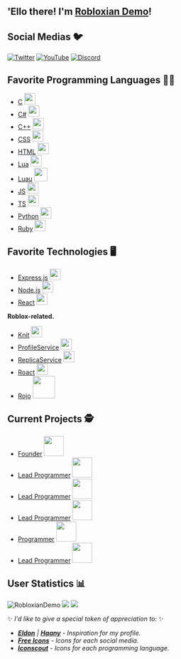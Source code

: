 ## 'Ello there! I'm [Robloxian Demo](https://www.youtube.com/c/Demoman?sub_confirmation=1)! <img src = "https://media3.giphy.com/media/3ohhwMDyS6rv3sB8yI/giphy.gif?cid=790b7611pqudfl3ym6b1njv90ivuhdblkdn9ex7jj8gkj1rf&rid=giphy.gif&ct=s" width = "15px">

## Social Medias 🐦
[![Twitter](https://img.shields.io/twitter/follow/RobloxianDemo?color=1DA1F2&logo=twitter&style=for-the-badge)](https://twitter.com/intent/follow?original_referer=https%3A%2F%2Fgithub.com%2Fboatbomber&screen_name=RobloxianDemo)
[![YouTube](https://img.shields.io/youtube/channel/subscribers/UCLpS7v1M4bRKkq-hMysfOKw?label=Subscribe%20%40Demo&logo=YouTube&logoColor=%23FF0000&style=for-the-badge)](https://www.youtube.com/c/Demoman?sub_confirmation=1)
[![Discord](https://img.shields.io/discord/569871687076544545?color=%23738ADB&label=Join%20%40Facilitative&logo=Discord&logoColor=%23738ADB&style=for-the-badge)](https://discord.gg/zCQTzAr)

## Favorite Programming Languages 👨‍💻
* [C](https://devdocs.io/c) <img src = "https://cdn.iconscout.com/icon/free/png-256/c-57-1175191.png" width = "25"/>
* [C#](https://docs.microsoft.com/en-us/dotnet/csharp/programming-guide) <img src = "https://cdn.iconscout.com/icon/free/png-256/csharp-1-1175241.png" width = "25"/>
* [C++](https://devdocs.io/cpp) <img src = "https://cdn.iconscout.com/icon/free/png-256/c-4-226082.png" width = "25"/>
* [CSS](https://devdocs.io/css) <img src = "https://cdn.iconscout.com/icon/free/png-256/css3-8-1175200.png" width = "25"/>
* [HTML](https://devdocs.io/html) <img src = "https://cdn.iconscout.com/icon/free/png-256/css3-8-1175200.png" width = "25"/>
* [Lua](https://luau-lang.org) <img src = "https://cdn.iconscout.com/icon/free/png-256/lua-3521554-2944972.png" width = "25"/>
* [Luau](https://devdocs.io/lua) <img src = "https://luau-lang.org/assets/images/luau-88.png" width = "30"/>
* [JS](https://devdocs.io/javascript) <img src = "https://cdn.iconscout.com/icon/free/png-256/javascript-1-225993.png" width = "25"/>
* [TS](https://devdocs.io/typescript) <img src = "https://cdn.iconscout.com/icon/free/png-256/typescript-1174965.png" width = "25"/>
* [Python](https://devdocs.io/python) <img src = "https://cdn.iconscout.com/icon/free/png-256/python-2-226051.png" width = "25"/>
* [Ruby](https://devdocs.io/ruby) <img src = "https://cdn.iconscout.com/icon/free/png-256/ruby-3521683-2945127.png" width = "25"/>

## Favorite Technologies 🖥️
* [Express.js](https://expressjs.com/en/5x/api.html) <img src = "https://external-content.duckduckgo.com/ip3/expressjs.com.ico" width = "25"/>
* [Node.js](https://nodejs.org/api/index.html) <img src = "https://cdn.iconscout.com/icon/free/png-256/node-js-3-1174937.png" width = "25"/>
* [React](https://reactjs.org/docs/react-api.html) <img src = "https://cdn.iconscout.com/icon/free/png-256/react-3-1175109.png" width = "25"/>

**Roblox-related.**
* [Knit](https://sleitnick.github.io/Knit/api) <img src = "https://external-content.duckduckgo.com/ip3/developer.roblox.com.ico" width = "25"/>
* [ProfileService](https://madstudioroblox.github.io/ProfileService/api) <img src = "https://external-content.duckduckgo.com/ip3/developer.roblox.com.ico" width = "25"/>
* [ReplicaService](https://madstudioroblox.github.io/ReplicaService/api) <img src = "https://external-content.duckduckgo.com/ip3/developer.roblox.com.ico" width = "25"/>
* [Roact](https://roblox.github.io/roact/api-reference) <img src = "https://external-content.duckduckgo.com/ip3/developer.roblox.com.ico" width = "25"/>
* [Rojo](https://rojo.space/docs/v6) <img src = "https://rojo.space/img/logo.png" width = "50"/>

## Current Projects 🕵️
* [Founder](https://twitter.com/Facilitative_) <img src = "https://tr.rbxcdn.com/1dd88c0308dcb21b089db6e2b61646d2/150/150/Image/Png" width = "45"/>
* [Lead Programmer](https://www.roblox.com/groups/5211677/Capital-Productions) <img src = "https://tr.rbxcdn.com/6489c7cb24febcf9de5074841a09cd79/150/150/Image/Png" width = "45"/>
* [Lead Programmer](https://www.roblox.com/groups/7685450/Marvelous-Studio) <img src = "https://tr.rbxcdn.com/63ef3d08c7a6172a941104461a38d46d/150/150/Image/Png" width = "45"/>
* [Lead Programmer](https://www.roblox.com/groups/5504197/CL-Game-Studio) <img src = "https://tr.rbxcdn.com/6dbe6260cd90ef0f7697d5889fb66319/150/150/Image/Png" width = "45"/>
* [Programmer](https://www.roblox.com/groups/3991320/GamesReborn) <img src = "https://tr.rbxcdn.com/677bf084be66c01b58e122539dca244e/150/150/Image/Png" width = "45"/>
* [Lead Programmer](https://www.roblox.com/groups/10707656/GamesReborn-Super) <img src = "https://tr.rbxcdn.com/d50a6405dff004b110893587b6aa3ec5/150/150/Image/Png" width = "45"/>

## User Statistics 📊
<img src = "https://komarev.com/ghpvc/?username=RobloxianDemo" alt = "RobloxianDemo" />
<img src = "https://github-readme-stats.vercel.app/api/top-langs/?username=RobloxianDemo&layout=compact" /> <img src = "https://github-readme-stats.vercel.app/api?username=RobloxianDemo&show_icons=true" />

✨ *I'd like to give a special token of appreciation to:* ✨
* ***[Eldon](https://github.com/eldonwilliams/eldonwilliams)** | **[Haany](https://github.com/MarikIshtar007/MarikIshtar007)** - Inspiration for my profile.*
* ***[Free Icons](https://www.freeiconspng.com/)** - Icons for each social media.*
* ***[Iconscout](https://iconscout.com/)** - Icons for each programming language.*